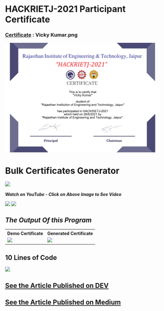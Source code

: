 # HACKRIETJ-2021 Participant Certificate

### [Certificate](https://github.com/imvickykumar999/Bulk-Certificates-Generator/tree/master/hackrietj2021/participants%20pictures) : Vicky Kumar.png

[![hackrietj2021](https://github.com/imvickykumar999/Bulk-Certificates-Generator/blob/master/hackrietj2021/participants%20pictures/Vicky%20Kumar.png?raw=true)](https://github.com/imvickykumar999/Bulk-Certificates-Generator/blob/232077b620e82f863ce1c2f207ccad96125e3a2e/hackrietj2021/AutoCertGen.py#L61)

# Bulk Certificates Generator

<a href="https://www.youtube.com/embed/Arrni3wgb0I?autoplay=1"><img src="https://i.ytimg.com/vi/Arrni3wgb0I/maxresdefault.jpg" width=400px> </a>

***Watch on YouTube - Click on Above Image to See Video*** 

![](https://img.shields.io/youtube/views/Arrni3wgb0I?style=social)     ![](https://img.shields.io/youtube/likes/Arrni3wgb0I?style=social)

## <h2><i>The Output Of this Program </i></h2>

<div align="center">
  <table style="width:100%">
  <tr>
    <th>Demo Certificate</th>
    <th>Generated Certificate</th> 
  </tr>
  <tr>
    <td><img src="https://raw.githubusercontent.com/bhargav-joshi/Certificates-Generator/master/certificate.jpg" width=300px></td>
   <td><img src="https://raw.githubusercontent.com/bhargav-joshi/Certificates-Generator/master/pictures/This%20is%20My%20Name.jpg" width=300px></td>
  </tr>
</table>
</div>

## <h2>10 Lines of Code </h2>
<img src="https://github.com/bhargav-joshi/Certificates-Generator/blob/master/carbon%20(2).png" width=800px>


## [See the Article Published on DEV](https://dev.to/bhargavjoshi/automatic-certificate-generator-in-python-10-lines-code-must-watch-automation-how-to-117o)

## [See the Article Published on Medium](https://bhargavjoshi55.medium.com/make-an-automatic-certificate-generator-in-python-10-lines-code-automation-how-to-90f383ffb326)
